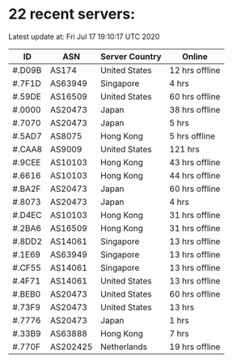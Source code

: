 # 22 recent servers:

Latest update at: Fri Jul 17 19:10:17 UTC 2020

| ID | ASN | Server Country | Online |
| -- | --- | -------------- | ------ |
| #.D09B | AS174 | United States | 12 hrs offline |
| #.7F1D | AS63949 | Singapore | 4 hrs |
| #.59DE | AS16509 | United States | 60 hrs offline |
| #.0000 | AS20473 | Japan | 38 hrs offline |
| #.7070 | AS20473 | Japan | 5 hrs |
| #.5AD7 | AS8075 | Hong Kong | 5 hrs offline |
| #.CAA8 | AS9009 | United States | 121 hrs |
| #.9CEE | AS10103 | Hong Kong | 43 hrs offline |
| #.6616 | AS10103 | Hong Kong | 44 hrs offline |
| #.BA2F | AS20473 | Japan | 60 hrs offline |
| #.8073 | AS20473 | Japan | 4 hrs |
| #.D4EC | AS10103 | Hong Kong | 31 hrs offline |
| #.2BA6 | AS16509 | Hong Kong | 31 hrs offline |
| #.8DD2 | AS14061 | Singapore | 13 hrs offline |
| #.1E69 | AS63949 | Singapore | 13 hrs offline |
| #.CF55 | AS14061 | Singapore | 13 hrs offline |
| #.4F71 | AS14061 | United States | 13 hrs offline |
| #.BEB0 | AS20473 | United States | 60 hrs offline |
| #.73F9 | AS20473 | United States | 13 hrs |
| #.7776 | AS20473 | Japan | 1 hrs |
| #.33B9 | AS63888 | Hong Kong | 7 hrs |
| #.770F | AS202425 | Netherlands | 19 hrs offline |

